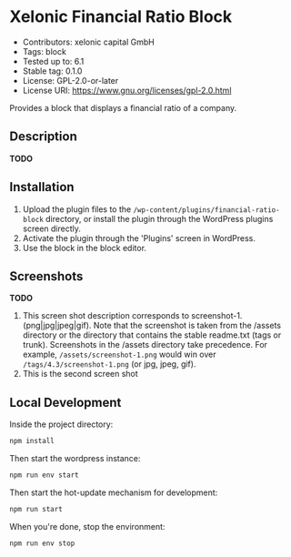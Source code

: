 # Xelonic Financial Ratio Block

* Contributors:      xelonic capital GmbH
* Tags:              block
* Tested up to:      6.1
* Stable tag:        0.1.0
* License:           GPL-2.0-or-later
* License URI:       https://www.gnu.org/licenses/gpl-2.0.html

Provides a block that displays a financial ratio of a company.

## Description

**TODO**

## Installation


1. Upload the plugin files to the `/wp-content/plugins/financial-ratio-block` directory,
   or install the plugin through the WordPress plugins screen directly.
2. Activate the plugin through the 'Plugins' screen in WordPress.
3. Use the block in the block editor.


## Screenshots

**TODO**

1. This screen shot description corresponds to screenshot-1.(png|jpg|jpeg|gif). Note that the screenshot is taken from
the /assets directory or the directory that contains the stable readme.txt (tags or trunk). Screenshots in the /assets
directory take precedence. For example, `/assets/screenshot-1.png` would win over `/tags/4.3/screenshot-1.png`
(or jpg, jpeg, gif).
2. This is the second screen shot

## Local Development

Inside the project directory:
```bash
npm install
```

Then start the wordpress instance:

```bash
npm run env start
```

Then start the hot-update mechanism for development:

```bash
npm run start
```

When you're done, stop the environment:

```bash
npm run env stop
```
